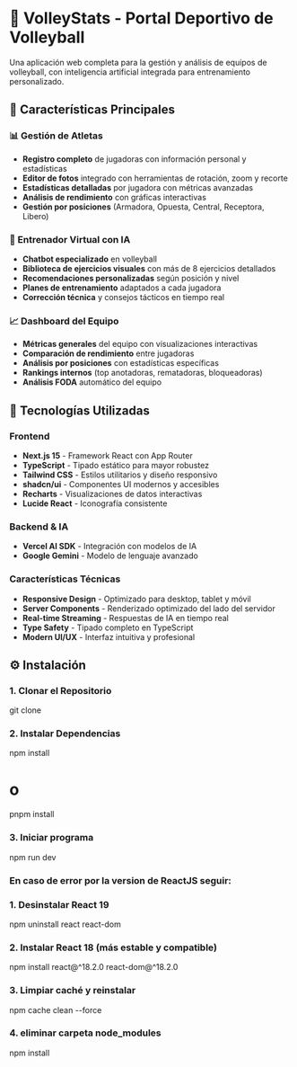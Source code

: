 # 🏐 VolleyStats - Portal Deportivo de Volleyball

Una aplicación web completa para la gestión y análisis de equipos de volleyball, con inteligencia artificial integrada para entrenamiento personalizado.

## 🌟 Características Principales

### 📊 Gestión de Atletas
- **Registro completo** de jugadoras con información personal y estadísticas
- **Editor de fotos** integrado con herramientas de rotación, zoom y recorte
- **Estadísticas detalladas** por jugadora con métricas avanzadas
- **Análisis de rendimiento** con gráficas interactivas
- **Gestión por posiciones** (Armadora, Opuesta, Central, Receptora, Libero)

### 🤖 Entrenador Virtual con IA
- **Chatbot especializado** en volleyball
- **Biblioteca de ejercicios visuales** con más de 8 ejercicios detallados
- **Recomendaciones personalizadas** según posición y nivel
- **Planes de entrenamiento** adaptados a cada jugadora
- **Corrección técnica** y consejos tácticos en tiempo real

### 📈 Dashboard del Equipo
- **Métricas generales** del equipo con visualizaciones interactivas
- **Comparación de rendimiento** entre jugadoras
- **Análisis por posiciones** con estadísticas específicas
- **Rankings internos** (top anotadoras, rematadoras, bloqueadoras)
- **Análisis FODA** automático del equipo

## 🚀 Tecnologías Utilizadas
### Frontend
- **Next.js 15** - Framework React con App Router
- **TypeScript** - Tipado estático para mayor robustez
- **Tailwind CSS** - Estilos utilitarios y diseño responsivo
- **shadcn/ui** - Componentes UI modernos y accesibles
- **Recharts** - Visualizaciones de datos interactivas
- **Lucide React** - Iconografía consistente

### Backend & IA
- **Vercel AI SDK** - Integración con modelos de IA
- **Google Gemini** - Modelo de lenguaje avanzado

### Características Técnicas
- **Responsive Design** - Optimizado para desktop, tablet y móvil
- **Server Components** - Renderizado optimizado del lado del servidor
- **Real-time Streaming** - Respuestas de IA en tiempo real
- **Type Safety** - Tipado completo en TypeScript
- **Modern UI/UX** - Interfaz intuitiva y profesional

## ⚙️ Instalación

### 1. Clonar el Repositorio

git clone <url-del-repositorio>

### 2. Instalar Dependencias

npm install
# o
pnpm install

### 3. Iniciar programa
npm run dev

### En caso de error por la version de ReactJS seguir:
### 1. Desinstalar React 19
npm uninstall react react-dom

### 2. Instalar React 18 (más estable y compatible)
npm install react@^18.2.0 react-dom@^18.2.0

### 3. Limpiar caché y reinstalar
npm cache clean --force

### 4. eliminar carpeta node_modules
npm install





